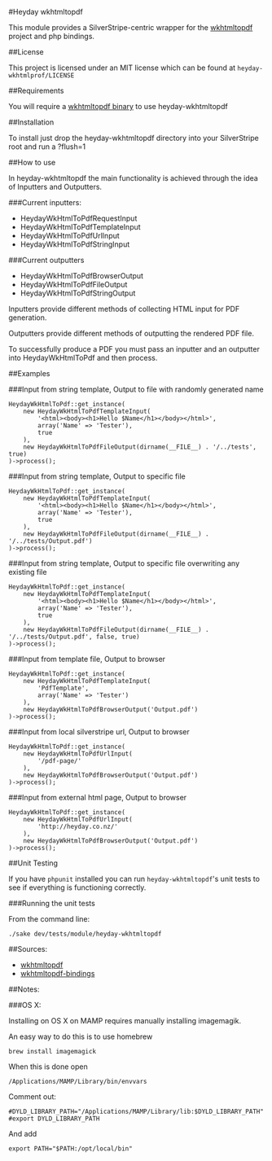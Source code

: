 #Heyday wkhtmltopdf

This module provides a SilverStripe-centric wrapper for the [wkhtmltopdf](http://code.google.com/p/wkhtmltopdf/) project and php bindings.

##License

This project is licensed under an MIT license which can be found at `heyday-wkhtmlprof/LICENSE`

##Requirements

You will require a [wkhtmltopdf binary](http://code.google.com/p/wkhtmltopdf/downloads/list) to use heyday-wkhtmltopdf

##Installation

To install just drop the heyday-wkhtmltopdf directory into your SilverStripe root and run a ?flush=1

##How to use

In heyday-wkhtmltopdf the main functionality is achieved through the idea of Inputters and Outputters. 

###Current inputters:

- HeydayWkHtmlToPdfRequestInput
- HeydayWkHtmlToPdfTemplateInput
- HeydayWkHtmlToPdfUrlInput
- HeydayWkHtmlToPdfStringInput

###Current outputters

- HeydayWkHtmlToPdfBrowserOutput
- HeydayWkHtmlToPdfFileOutput
- HeydayWkHtmlToPdfStringOutput

Inputters provide different methods of collecting HTML input for PDF generation.

Outputters provide different methods of outputting the rendered PDF file.

To successfully produce a PDF you must pass an inputter and an outputter into HeydayWkHtmlToPdf and then process.

##Examples

###Input from string template, Output to file with randomly generated name

	HeydayWkHtmlToPdf::get_instance(
		new HeydayWkHtmlToPdfTemplateInput(
			'<html><body><h1>Hello $Name</h1></body></html>',
			array('Name' => 'Tester'),
			true
		),
		new HeydayWkHtmlToPdfFileOutput(dirname(__FILE__) . '/../tests', true) 
	)->process();

###Input from string template, Output to specific file

	HeydayWkHtmlToPdf::get_instance(
		new HeydayWkHtmlToPdfTemplateInput(
			'<html><body><h1>Hello $Name</h1></body></html>',
			array('Name' => 'Tester'),
			true
		),
		new HeydayWkHtmlToPdfFileOutput(dirname(__FILE__) . '/../tests/Output.pdf') 
	)->process();

###Input from string template, Output to specific file overwriting any existing file

	HeydayWkHtmlToPdf::get_instance(
		new HeydayWkHtmlToPdfTemplateInput(
			'<html><body><h1>Hello $Name</h1></body></html>',
			array('Name' => 'Tester'),
			true
		),
		new HeydayWkHtmlToPdfFileOutput(dirname(__FILE__) . '/../tests/Output.pdf', false, true) 
	)->process();

###Input from template file, Output to browser

	HeydayWkHtmlToPdf::get_instance(
		new HeydayWkHtmlToPdfTemplateInput(
			'PdfTemplate',
			array('Name' => 'Tester')
		),
		new HeydayWkHtmlToPdfBrowserOutput('Output.pdf')
	)->process();

###Input from local silverstripe url, Output to browser

	HeydayWkHtmlToPdf::get_instance(
		new HeydayWkHtmlToPdfUrlInput(
			'/pdf-page/'
		),
		new HeydayWkHtmlToPdfBrowserOutput('Output.pdf')
	)->process();

###Input from external html page, Output to browser

	HeydayWkHtmlToPdf::get_instance(
		new HeydayWkHtmlToPdfUrlInput(
			'http://heyday.co.nz/'
		),
		new HeydayWkHtmlToPdfBrowserOutput('Output.pdf')
	)->process();

##Unit Testing

If you have `phpunit` installed you can run `heyday-wkhtmltopdf`'s unit tests to see if everything is functioning correctly.

###Running the unit tests

From the command line:
	
	./sake dev/tests/module/heyday-wkhtmltopdf

##Sources:

- [wkhtmltopdf](https://github.com/antialize/wkhtmltopdf)
- [wkhtmltopdf-bindings](https://github.com/antialize/wkhtmltopdf-bindings)

##Notes:

###OS X:

Installing on OS X on MAMP requires manually installing imagemagik.

An easy way to do this is to use homebrew

	brew install imagemagick

When this is done open

	/Applications/MAMP/Library/bin/envvars


Comment out:

	#DYLD_LIBRARY_PATH="/Applications/MAMP/Library/lib:$DYLD_LIBRARY_PATH"
	#export DYLD_LIBRARY_PATH

And add

	export PATH="$PATH:/opt/local/bin"

